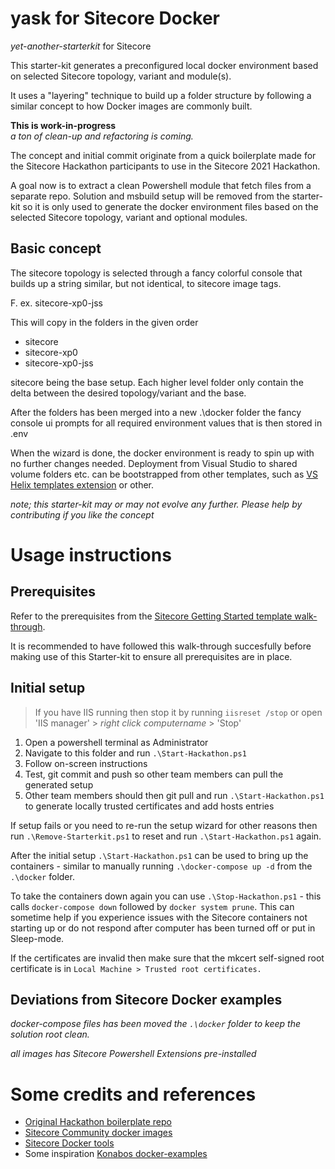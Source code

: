 # yask for Sitecore Docker
_yet-another-starterkit_ for Sitecore

This starter-kit generates a preconfigured local docker environment based on selected Sitecore topology, variant and module(s).

It uses a "layering" technique to build up a folder structure by following a similar concept to how Docker images are commonly built.

**This is work-in-progress**  
_a ton of clean-up and refactoring is coming._

The concept and initial commit originate from a quick boilerplate made for the Sitecore Hackathon participants to use in the Sitecore 2021 Hackathon. 

A goal now is to extract a clean Powershell module that fetch files from a separate repo. Solution and msbuild setup will be removed from the starter-kit so it is only used to generate the docker environment files based on the selected Sitecore topology, variant and optional modules.

## Basic concept

The sitecore topology is selected through a fancy colorful console that builds up a string similar, but not identical, to sitecore image tags.

F. ex. sitecore-xp0-jss

This will copy in the folders in the given order
- sitecore
- sitecore-xp0
- sitecore-xp0-jss

sitecore being the base setup. Each higher level folder only contain the delta between the desired topology/variant and the base.

After the folders has been merged into a new .\docker folder the fancy console ui prompts for all required environment values that is then stored in .env 

When the wizard is done, the docker environment is ready to spin up with no further changes needed. Deployment from Visual Studio to shared volume folders etc. can be bootstrapped from other templates, such as [VS Helix templates extension](https://github.com/LaubPlusCo/Helix-Templates) or other.


_note; this starter-kit may or may not evolve any further. Please help by contributing if you like the concept_ 

# Usage instructions
## Prerequisites 
Refer to the prerequisites from the [Sitecore Getting Started template walk-through](https://doc.sitecore.com/developers/100/developer-tools/en/walkthrough--using-the-getting-started-template.html). 

It is recommended to have followed this walk-through succesfully before making use of this Starter-kit to ensure all prerequisites are in place.

## Initial setup
> If you have IIS running then stop it by running `iisreset /stop` or open 'IIS manager' > _right click computername_ > 'Stop'

1. Open a powershell terminal as Administrator
2. Navigate to this folder and run `.\Start-Hackathon.ps1`
3. Follow on-screen instructions
4. Test, git commit and push so other team members can pull the generated setup
5. Other team members should then git pull and run `.\Start-Hackathon.ps1` to generate locally trusted certificates and add hosts entries

If setup fails or you need to re-run the setup wizard for other reasons then run `.\Remove-Starterkit.ps1` to reset and run `.\Start-Hackathon.ps1` again.

After the initial setup `.\Start-Hackathon.ps1` can be used to bring up the containers - similar to manually running `.\docker-compose up -d` from the `.\docker` folder.

To take the containers down again you can use `.\Stop-Hackathon.ps1` - this calls `docker-compose down` followed by `docker system prune`. This can sometime help if you experience issues with the Sitecore containers not starting up or do not respond after computer has been turned off or put in Sleep-mode.

If the certificates are invalid then make sure that the mkcert self-signed root certificate is in `Local Machine > Trusted root certificates.`

## Deviations from Sitecore Docker examples

_docker-compose files has been moved the `.\docker` folder to keep the solution root clean._

_all images has Sitecore Powershell Extensions pre-installed_  

# Some credits and references

- [Original Hackathon boilerplate repo](https://github.com/Sitecore-Hackathon/Boilerplate/tree/feature/2021)
- [Sitecore Community docker images](https://github.com/Sitecore/docker-images)
- [Sitecore Docker tools](https://github.com/Sitecore/docker-tools)
- Some inspiration [Konabos docker-examples](https://github.com/konabos/docker-examples)
